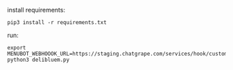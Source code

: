 install requirements:

```
pip3 install -r requirements.txt
```

run:

```
export MENUBOT_WEBHOOOK_URL=https://staging.chatgrape.com/services/hook/custom/YYY/XXXXXXX/
python3 delibluem.py
```